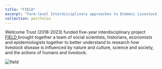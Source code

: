 ```yaml
---
title: "FIELD"
excerpt: "Farm-level Interdisciplinary approaches to Endemic Livestock Disease "
collection: portfolio
---
```





Wellcome Trust (2018-2023) funded five-year interdisciplinary project <a href= "https://field-wt.co.uk/" > FIELD </a> brought together a team of social scientists, historians, economists and epidemiologists together to better understand 
to research how livestock disease is influenced by nature and culture, science and society, and the actions of humans and livestock.


![field](https://github.com/mariasuerod/mariasuerod.github.io/assets/150175087/a588ca9a-9d14-464a-b46d-0d1b537c9629)
